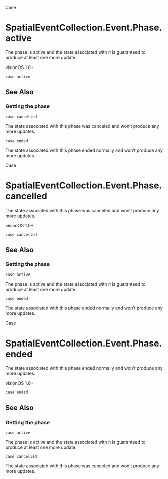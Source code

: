 Case

# SpatialEventCollection.Event.Phase.active

The phase is active and the state associated with it is guaranteed to produce
at least one more update.

visionOS 1.0+

    
    
    case active

## See Also

### Getting the phase

`case cancelled`

The state associated with this phase was canceled and won’t produce any more
updates.

`case ended`

The state associated with this phase ended normally and won’t produce any more
updates.

Case

# SpatialEventCollection.Event.Phase.cancelled

The state associated with this phase was canceled and won’t produce any more
updates.

visionOS 1.0+

    
    
    case cancelled

## See Also

### Getting the phase

`case active`

The phase is active and the state associated with it is guaranteed to produce
at least one more update.

`case ended`

The state associated with this phase ended normally and won’t produce any more
updates.

Case

# SpatialEventCollection.Event.Phase.ended

The state associated with this phase ended normally and won’t produce any more
updates.

visionOS 1.0+

    
    
    case ended

## See Also

### Getting the phase

`case active`

The phase is active and the state associated with it is guaranteed to produce
at least one more update.

`case cancelled`

The state associated with this phase was canceled and won’t produce any more
updates.

